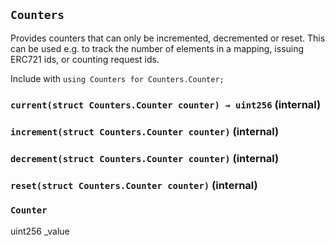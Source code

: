 ## `Counters`



Provides counters that can only be incremented, decremented or reset. This can be used e.g. to track the number
of elements in a mapping, issuing ERC721 ids, or counting request ids.

Include with `using Counters for Counters.Counter;`


### `current(struct Counters.Counter counter) → uint256` (internal)





### `increment(struct Counters.Counter counter)` (internal)





### `decrement(struct Counters.Counter counter)` (internal)





### `reset(struct Counters.Counter counter)` (internal)







### `Counter`


uint256 _value



